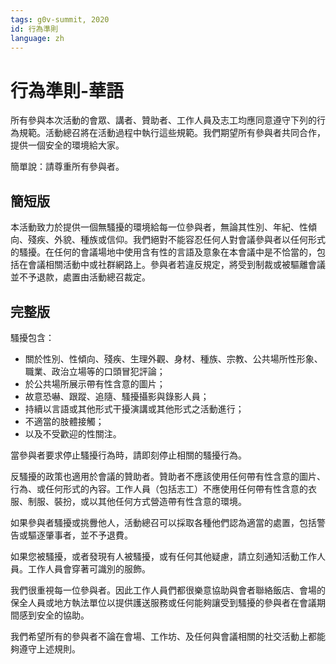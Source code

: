 ```yaml
---
tags: g0v-summit, 2020
id: 行為準則
language: zh
---
```


# 行為準則-華語

所有參與本次活動的會眾、講者、贊助者、工作人員及志工均應同意遵守下列的行為規範。活動總召將在活動過程中執行這些規範。我們期望所有參與者共同合作，提供一個安全的環境給大家。

簡單說：請尊重所有參與者。

## 簡短版
本活動致力於提供一個無騷擾的環境給每一位參與者，無論其性別、年紀、性傾向、殘疾、外貌、種族或信仰。我們絕對不能容忍任何人對會議參與者以任何形式的騷擾。在任何的會議場地中使用含有性的言語及意象在本會議中是不恰當的，包括在會議相關活動中或社群網路上。參與者若違反規定，將受到制裁或被驅離會議並不予退款，處置由活動總召裁定。

## 完整版

騷擾包含：

- 關於性別、性傾向、殘疾、生理外觀、身材、種族、宗教、公共場所性形象、職業、政治立場等的口頭冒犯評論；
- 於公共場所展示帶有性含意的圖片；
- 故意恐嚇、跟蹤、追隨、騷擾攝影與錄影人員；
- 持續以言語或其他形式干擾演講或其他形式之活動進行；
- 不適當的肢體接觸；
- 以及不受歡迎的性關注。

當參與者要求停止騷擾行為時，請即刻停止相關的騷擾行為。

反騷擾的政策也適用於會議的贊助者。贊助者不應該使用任何帶有性含意的圖片、行為、或任何形式的內容。工作人員（包括志工）不應使用任何帶有性含意的衣服、制服、裝扮，或以其他任何方式營造帶有性含意的環境。

如果參與者騷擾或挑釁他人，活動總召可以採取各種他們認為適當的處置，包括警告或驅逐肇事者，並不予退費。

如果您被騷擾，或者發現有人被騷擾，或有任何其他疑慮，請立刻通知活動工作人員。工作人員會穿著可識別的服飾。

我們很重視每一位參與者。因此工作人員們都很樂意協助與會者聯絡飯店、會場的保全人員或地方執法單位以提供護送服務或任何能夠讓受到騷擾的參與者在會議期間感到安全的協助。

我們希望所有的參與者不論在會場、工作坊、及任何與會議相關的社交活動上都能夠遵守上述規則。